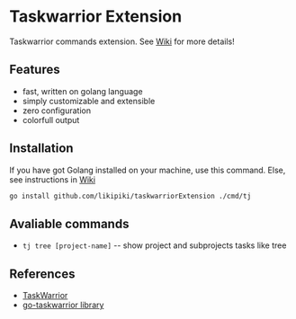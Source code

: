 # Taskwarrior Extension 

Taskwarrior commands extension. See [Wiki](https://github.com/LikiPiki/taskwarriorExtension/wiki) for more details!

## Features
- fast, written on golang language 
- simply customizable and extensible
- zero configuration
- colorfull output

## Installation

If you have got Golang installed on your machine, use this command. Else, see instructions in [Wiki](https://github.com/LikiPiki/taskwarriorExtension/wiki#installing-from-binary-file)

```bash
go install github.com/likipiki/taskwarriorExtension ./cmd/tj
```
## Avaliable commands
- `tj tree [project-name]` -- show project and subprojects tasks like tree

## References
-  [TaskWarrior](https://taskwarrior.org)
-  [go-taskwarrior library](https://github.com/jubnzv/go-taskwarrior)